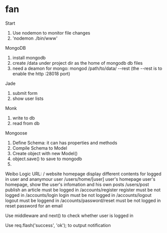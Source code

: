 # fan
Start
1. Use nodemon to monitor file changes
2. 'nodemon ./bin/www'

MongoDB
1. install mongodb
2. create /data under project dir as the home of mongodb db files
3. need a deamon for mongo: mongod /path/to/data/ --rest (the --rest is to enable the http :28018 port)

Jade
1. submit form
2. show user lists

Monk
1. write to db
2. read from db

Mongoose
1. Define Schema: it can has properties and methods
2. Compile Schema to Model
3. Create object with new Model()
4. object.save() to save to mongodb
5. 

Weibo Logic
URL:
/ website homepage
  display different contents for logged in user and ananymour user
/users/home/[user] user's homepage
  user's homepage, show the user's infomation and his own posts
/users/post publish an article
  must be logged in
/accounts/register register
  must be not logged in
/accounts/login login
  must be not logged in
/accounts/logout logout
  must be loggend in
/accounts/password/reset
  must be not logged in
  reset password for an email

Use middleware and next() to check whether user is logged in

Use req.flash('success', 'ok'); to output notification




